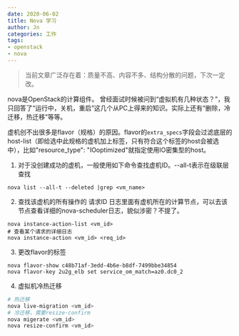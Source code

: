 ```yaml
---
date: 2020-06-02
title: Nova 学习
author: Jn
categories: 工作
tags: 
- openstack
- nova
---
```



> 当前文章广泛存在着：质量不高、内容不多、结构分散的问题，下次一定改。

nova是OpenStack的计算组件。
曾经面试时候被问到“虚拟机有几种状态？”，我只回答了“运行中，关机，重启”这几个从PC上得来的知识。实际上还有“删除，冷迁移，热迁移”等等。

虚机创不出很多是flavor（规格）的原因。flavor的`extra_specs`字段会过滤底层的host-list（即给选中此规格的虚机加上标签，只有符合这个标签的host会被选中），比如"resource_type": "IOoptimized"就指定使用IO密集型的host。

1. 对于没创建成功的虚机，一般使用如下命令查找虚机ID。--all-t表示在级联层查找
```
nova list --all-t --deleted |grep <vm_name>
```

2. 查找该虚机的所有操作的 请求ID
日志里面有虚机所在的计算节点，可以去该节点查看详细的nova-scheduler日志，貌似涉密？不提了。
```
nova instance-action-list <vm_id>
# 查看某个请求的详细日志
nova instance-action <vm_id> <req_id>
```

3. 更改flavor的标签
```
nova flavor-show c48b71af-3edd-4b6e-b8df-7499bbe34854
nova flavor-key 2u2g_elb set service_om_match=az0.dc0_2
```

4. 虚拟机冷热迁移
```bash
# 热迁移
nova live-migration <vm_id>
# 冷迁移，需要resize-confirm 
nova migerate <vm_id>
nova resize-confirm <vm_id>
```
